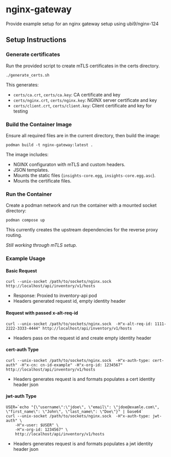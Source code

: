 # nginx-gateway
Provide example setup for an nginx gateway setup using ubi9/nginx-124

## Setup Instructions

### Generate certificates
Run the provided script to create mTLS certificates in the certs directory.

```
./generate_certs.sh
```

This generates:
- `certs/ca.crt`, `certs/ca.key`: CA certificate and key
- `certs/nginx.crt`, `certs/nginx.key`: NGINX server certificate and key
- `certs/client.crt`, `certs/client.key`: Client certificate and key for testing

### Build the Container Image
Ensure all required files are in the current directory, then build the image:

```
podman build -t nginx-gateway:latest .
```

The image includes:
- NGINX configuraton with mTLS and custom headers.
- JSON templates.
- Mounts the static files (`insights-core.egg`, `insights-core.egg.asc`).
- Mounts the certificate files.

### Run the Container
Create a podman network and run the container with a mounted socket directory:

```
podman compose up
```
This currently creates the upstream dependencies for the reverse proxy routing.

_Still working through mTLS setup._


### Example Usage

#### Basic Request

```
curl --unix-socket /path/to/sockets/nginx.sock http://localhost/api/inventory/v1/hosts
```

- Response: Proxied to inventory-api pod
- Headers generated request id, empty identity header

#### Request with passed x-alt-req-id

```
curl --unix-socket /path/to/sockets/nginx.sock  -H"x-alt-req-id: 1111-2222-3333-4444" http://localhost/api/inventory/v1/hosts
```

- Headers pass on the request id and create empty identity header

#### cert-auth Type

```
curl --unix-socket /path/to/sockets/nginx.sock  -H"x-auth-type: cert-auth" -H"x-cn: cn-id-example" -H"x-org-id: 1234567" http://localhost/api/inventory/v1/hosts
```

- Headers generates request is and formats populates a cert identity header json

#### jwt-auth Type

```
USER=`echo "{\"username\":\"jdoe\", \"email\": \"jdoe@examle.com\", \"first_name\": \"John\", \"last_name\": \"Doe\"}" | base64`
curl --unix-socket /path/to/sockets/nginx.sock  -H"x-auth-type: jwt-auth" \
    -H"x-user: $USER" \
    -H"x-org-id: 1234567" \
    http://localhost/api/inventory/v1/hosts
```

- Headers generates request is and formats populates a jwt identity header json
